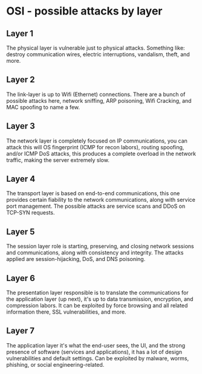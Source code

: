 # OSI - possible attacks by layer

## Layer 1 
The physical layer is vulnerable just to physical attacks. Something like: destroy communication wires, electric interruptions, vandalism, theft, and more.

## Layer 2
The link-layer is up to Wifi (Ethernet) connections. There are a bunch of possible attacks here, network sniffing, ARP poisoning, Wifi Cracking, and MAC spoofing to name a few.

## Layer 3
The network layer is completely focused on IP communications, you can attack this will OS fingerprint (ICMP for recon labors), routing spoofing, and/or ICMP DoS attacks, this produces a complete overload in the network traffic, making the server extremely slow.

## Layer 4
The transport layer is based on end-to-end communications, this one provides certain fiability to the network communications, along with service port management. The possible attacks are service scans and DDoS on TCP-SYN requests.

## Layer 5
The session layer role is starting, preserving, and closing network sessions and communications, along with consistency and integrity. The attacks applied are session-hijacking, DoS, and DNS poisoning.

## Layer 6
The presentation layer responsible is to translate the communications for the application layer (up next), it's up to data transmission, encryption, and compression labors. It can be exploited by force browsing and all related information there, SSL vulnerabilities, and more.

## Layer 7
The application layer it's what the end-user sees, the UI, and the strong presence of software (services and applications), it has a lot of design vulnerabilities and default settings. Can be exploited by malware, worms, phishing, or social engineering-related.
